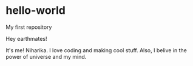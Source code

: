 # hello-world
My first repository

Hey earthmates!

It's me! Niharika. I love coding and making cool stuff.
Also, I belive in the power of universe and my mind.
